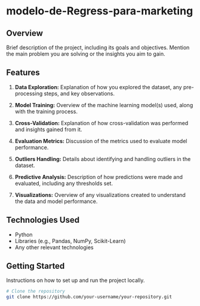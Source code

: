 # modelo-de-Regress-para-marketing

## Overview

Brief description of the project, including its goals and objectives. Mention the main problem you are solving or the insights you aim to gain.

## Features

1. **Data Exploration:** Explanation of how you explored the dataset, any pre-processing steps, and key observations.

2. **Model Training:** Overview of the machine learning model(s) used, along with the training process.

3. **Cross-Validation:** Explanation of how cross-validation was performed and insights gained from it.

4. **Evaluation Metrics:** Discussion of the metrics used to evaluate model performance.

5. **Outliers Handling:** Details about identifying and handling outliers in the dataset.

6. **Predictive Analysis:** Description of how predictions were made and evaluated, including any thresholds set.

7. **Visualizations:** Overview of any visualizations created to understand the data and model performance.

## Technologies Used

- Python
- Libraries (e.g., Pandas, NumPy, Scikit-Learn)
- Any other relevant technologies

## Getting Started

Instructions on how to set up and run the project locally.

```bash
# Clone the repository
git clone https://github.com/your-username/your-repository.git

